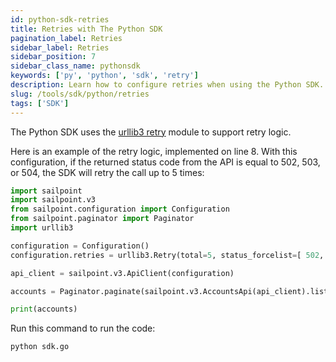 ```yaml
---
id: python-sdk-retries
title: Retries with The Python SDK
pagination_label: Retries
sidebar_label: Retries
sidebar_position: 7
sidebar_class_name: pythonsdk
keywords: ['py', 'python', 'sdk', 'retry']
description: Learn how to configure retries when using the Python SDK.
slug: /tools/sdk/python/retries
tags: ['SDK']
---
```


The Python SDK uses the [urllib3 retry](https://urllib3.readthedocs.io/en/stable/reference/urllib3.util.html) module to support retry logic.

Here is an example of the retry logic, implemented on line 8. With this configuration, if the returned status code from the API is equal to 502, 503, or 504, the SDK will retry the call up to 5 times: 

```python showLineNumbers
import sailpoint
import sailpoint.v3
from sailpoint.configuration import Configuration
from sailpoint.paginator import Paginator
import urllib3

configuration = Configuration()
configuration.retries = urllib3.Retry(total=5, status_forcelist=[ 502, 503, 504 ])

api_client = sailpoint.v3.ApiClient(configuration)

accounts = Paginator.paginate(sailpoint.v3.AccountsApi(api_client).list_accounts, result_limit=1000, limit=250)

print(accounts)
```

Run this command to run the code:

```bash
python sdk.go
```
